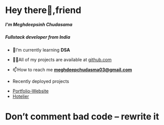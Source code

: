 <h1 >Hey there👋,friend </h1>
 <h5> I'm Meghdeepsinh Chudasama</h5>
<h5> Fullstack developer from India</h5>

- 🌱I’m currently learning **DSA**

- 👨‍💻All of my projects are available at [github.com](github.com)
- 
  📫How to reach me **meghdeepchudasma03@gmail.com**
-   Recently deployed projects
  * <a href="https://meghdeep-portfolio.vercel.app/#">Portfolio-Website <a/>
  * <a href="https://hotelierrrr.vercel.app//">Hotelier<a/>
  
  <h1>Don’t comment bad code – rewrite it</h1>
  


